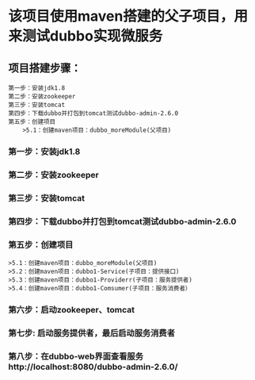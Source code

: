 ﻿# 该项目使用maven搭建的父子项目，用来测试dubbo实现微服务
## 项目搭建步骤： 
	第一步：安装jdk1.8
	第二步：安装zookeeper
	第三步：安装tomcat 
	第四步：下载dubbo并打包到tomcat测试dubbo-admin-2.6.0 
	第五步：创建项目
		>5.1：创建maven项目：dubbo_moreModule(父项目)
### 第一步：安装jdk1.8
### 第二步：安装zookeeper
### 第三步：安装tomcat 
### 第四步：下载dubbo并打包到tomcat测试dubbo-admin-2.6.0 
### 第五步：创建项目
	>5.1：创建maven项目：dubbo_moreModule(父项目)
	>5.2：创建maven项目：dubbo1-Service(子项目：提供接口) 
	>5.3：创建maven项目：dubbo1-Providerr(子项目：服务提供者) 
	>5.4：创建maven项目：dubbo1-Comsumer(子项目：服务消费者） 
### 第六步：启动zookeeper、tomcat 
### 第七步: 启动服务提供者，最后启动服务消费者
### 第八步：在dubbo-web界面查看服务http://localhost:8080/dubbo-admin-2.6.0/
